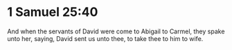# 1 Samuel 25:40

And when the servants of David were come to Abigail to Carmel, they spake unto her, saying, David sent us unto thee, to take thee to him to wife.
